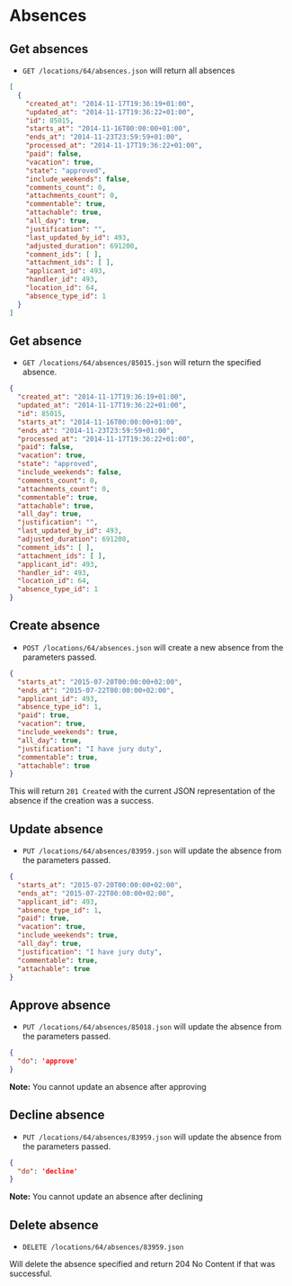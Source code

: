 Absences
=======================

Get absences
----------

* `GET /locations/64/absences.json` will return all absences

```json
[
  {
    "created_at": "2014-11-17T19:36:19+01:00",
    "updated_at": "2014-11-17T19:36:22+01:00",
    "id": 85015,
    "starts_at": "2014-11-16T00:00:00+01:00",
    "ends_at": "2014-11-23T23:59:59+01:00",
    "processed_at": "2014-11-17T19:36:22+01:00",
    "paid": false,
    "vacation": true,
    "state": "approved",
    "include_weekends": false,
    "comments_count": 0,
    "attachments_count": 0,
    "commentable": true,
    "attachable": true,
    "all_day": true,
    "justification": "",
    "last_updated_by_id": 493,
    "adjusted_duration": 691200,
    "comment_ids": [ ],
    "attachment_ids": [ ],
    "applicant_id": 493,
    "handler_id": 493,
    "location_id": 64,
    "absence_type_id": 1
  }
]
```

Get absence
----------

* `GET /locations/64/absences/85015.json` will return the specified absence.

```json
{
  "created_at": "2014-11-17T19:36:19+01:00",
  "updated_at": "2014-11-17T19:36:22+01:00",
  "id": 85015,
  "starts_at": "2014-11-16T00:00:00+01:00",
  "ends_at": "2014-11-23T23:59:59+01:00",
  "processed_at": "2014-11-17T19:36:22+01:00",
  "paid": false,
  "vacation": true,
  "state": "approved",
  "include_weekends": false,
  "comments_count": 0,
  "attachments_count": 0,
  "commentable": true,
  "attachable": true,
  "all_day": true,
  "justification": "",
  "last_updated_by_id": 493,
  "adjusted_duration": 691200,
  "comment_ids": [ ],
  "attachment_ids": [ ],
  "applicant_id": 493,
  "handler_id": 493,
  "location_id": 64,
  "absence_type_id": 1
}
```

Create absence
--------------

* `POST /locations/64/absences.json` will create a new absence from the parameters passed.

```json
{
  "starts_at": "2015-07-20T00:00:00+02:00",
  "ends_at": "2015-07-22T00:00:00+02:00",
  "applicant_id": 493,
  "absence_type_id": 1,
  "paid": true,
  "vacation": true,
  "include_weekends": true,
  "all_day": true,
  "justification": "I have jury duty",
  "commentable": true,
  "attachable": true
}
```

This will return `201 Created` with the current JSON representation of the absence if the creation was a success.


Update absence
--------------

* `PUT /locations/64/absences/83959.json` will update the absence from the parameters passed.

```json
{
  "starts_at": "2015-07-20T00:00:00+02:00",
  "ends_at": "2015-07-22T00:00:00+02:00",
  "applicant_id": 493,
  "absence_type_id": 1,
  "paid": true,
  "vacation": true,
  "include_weekends": true,
  "all_day": true,
  "justification": "I have jury duty",
  "commentable": true,
  "attachable": true
}
```

Approve absence
--------------

* `PUT /locations/64/absences/85018.json` will update the absence from the parameters passed.

```json
{
  "do": 'approve'
}
```

**Note:** You cannot update an absence after approving

Decline absence
--------------

* `PUT /locations/64/absences/83959.json` will update the absence from the parameters passed.

```json
{
  "do": 'decline'
}
```

**Note:** You cannot update an absence after declining

Delete absence
--------------

* `DELETE /locations/64/absences/83959.json`

Will delete the absence specified and return 204 No Content if that was successful.
